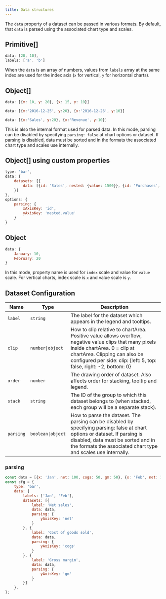 ```yaml
---
title: Data structures
---
```


The `data` property of a dataset can be passed in various formats. By default, that `data` is parsed using the associated chart type and scales.

## Primitive[]

```javascript
data: [20, 10],
labels: ['a', 'b']
```

When the `data` is an array of numbers, values from `labels` array at the same index are used for the index axis (`x` for vertical, `y` for horizontal charts).

## Object[]

```javascript
data: [{x: 10, y: 20}, {x: 15, y: 10}]
```

```javascript
data: [{x:'2016-12-25', y:20}, {x:'2016-12-26', y:10}]
```

```javascript
data: [{x:'Sales', y:20}, {x:'Revenue', y:10}]
```

This is also the internal format used for parsed data. In this mode, parsing can be disabled by specifying `parsing: false` at chart options or dataset. If parsing is disabled, data must be sorted and in the formats the associated chart type and scales use internally.

## Object[] using custom properties

```javascript
type: 'bar',
data: {
    datasets: [{
        data: [{id: 'Sales', nested: {value: 1500}}, {id: 'Purchases', nested: {value: 500}}]
    }]
},
options: {
    parsing: {
        xAxisKey: 'id',
        yAxisKey: 'nested.value'
    }
}
```

## Object

```javascript
data: {
    January: 10,
    February: 20
}
```

In this mode, property name is used for `index` scale and value for `value` scale. For vertical charts, index scale is `x` and value scale is `y`.

## Dataset Configuration

| Name | Type | Description
| ---- | ---- | -----------
| `label` | `string` | The label for the dataset which appears in the legend and tooltips.
| `clip` | <code>number&#124;object</code> | How to clip relative to chartArea. Positive value allows overflow, negative value clips that many pixels inside chartArea. 0 = clip at chartArea. Clipping can also be configured per side: clip: {left: 5, top: false, right: -2, bottom: 0}
| `order` | `number` | The drawing order of dataset. Also affects order for stacking, tooltip and legend.
| `stack` | `string` | The ID of the group to which this dataset belongs to (when stacked, each group will be a separate stack).
| `parsing` | <code>boolean&#124;object</code> | How to parse the dataset. The parsing can be disabled by specifying parsing: false at chart options or dataset. If parsing is disabled, data must be sorted and in the formats the associated chart type and scales use internally.

### parsing

```javascript
const data = [{x: 'Jan', net: 100, cogs: 50, gm: 50}, {x: 'Feb', net: 120, cogs: 55, gm: 75}];
const cfg = {
    type: 'bar',
    data: {
        labels: ['Jan', 'Feb'],
        datasets: [{
            label: 'Net sales',
            data: data,
            parsing: {
                yAxisKey: 'net'
            }
        }, {
            label: 'Cost of goods sold',
            data: data,
            parsing: {
                yAxisKey: 'cogs'
            }
        }, {
            label: 'Gross margin',
            data: data,
            parsing: {
                yAxisKey: 'gm'
            }
        }]
    },
};
```
